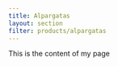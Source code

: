 ```yaml
---
title: Alpargatas
layout: section
filter: products/alpargatas
---
```


This is the content of my page